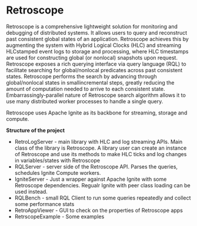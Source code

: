 # Retroscope
Retroscope is a comprehensive lightweight solution for monitoring and debugging of distributed systems. It allows users to query and reconstruct past consistent global states of an application. Retroscope achieves this by augmenting the system with Hybrid Logical Clocks (HLC) and streaming HLCstamped event logs to storage and processing, where HLC timestamps are used for constructing global (or nonlocal) snapshots upon request. Retroscope exposes a rich querying interface via query language (RQL) to facilitate searching for global/nonlocal predicates across past consistent states. Retroscope performs the search by advancing through global/nonlocal states in smallincremental steps, greatly reducing the amount of computation needed to arrive to each consistent state. Embarrassingly-parallel nature of Retroscope search algorithm allows it to use many distributed worker processes to handle a single query. 

Retroscope uses Apache Ignite as its backbone for streaming, storage and compute.

**Structure of the project**
   - RetroLogServer - main library with HLC and log streaming APIs. Main class of the library is Retroscope. A library user can create an instance of Retroscope and use its methods to make HLC ticks and log changes in variables/states with Retroscope
   - RQLServer - server side of the Retroscope API. Parses the queries, schedules Ignite Compute workers.
   - IgniteServer - Just a wrapper against Apache Ignite with some Retroscope dependencies. Regualr Ignite with peer class loading can be used instead.  
   - RQLBench - small RQL Client to run some queries repeatedly and collect some performance stats
   - RetroAppViewer - GUI to check on the properties of Retroscope apps
   - RetrscopeExample - Some examples
